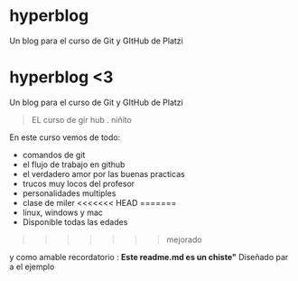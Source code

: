 # hyperblog
Un blog para el curso de Git y GItHub de Platzi

# hyperblog <3
Un blog para el curso de Git y GItHub de Platzi
>EL curso de gir hub
>. niñito

En este curso vemos de todo:
* comandos de git
* el flujo de trabajo en github
* el verdadero amor por las buenas practicas
* trucos muy locos del profesor
* personalidades multiples
* clase de miler
<<<<<<< HEAD
=======
* linux, windows y mac
* Disponible todas las edades
>>>>>>> mejorado

y como amable recordatorio  : **Este readme.md es un chiste"** Diseñado par a el ejemplo
